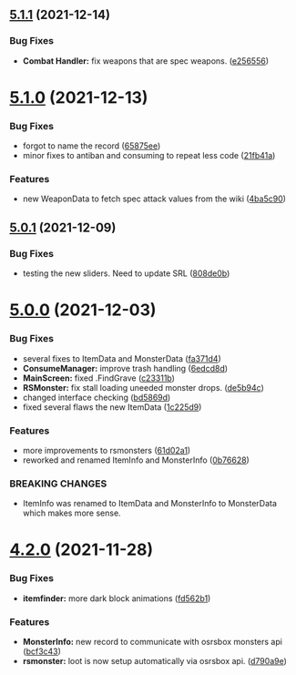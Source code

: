 ## [5.1.1](https://github.com/Torwent/WaspLib/compare/v5.1.0...v5.1.1) (2021-12-14)


### Bug Fixes

* **Combat Handler:** fix weapons that are spec weapons. ([e256556](https://github.com/Torwent/WaspLib/commit/e256556ca0e68699ab3aeec88b34b36422e4e306))



# [5.1.0](https://github.com/Torwent/WaspLib/compare/v5.0.1...v5.1.0) (2021-12-13)


### Bug Fixes

* forgot to name the record ([65875ee](https://github.com/Torwent/WaspLib/commit/65875eed9715962a73bf2e81022b17b6ec4f8d66))
* minor fixes to antiban and consuming to repeat less code ([21fb41a](https://github.com/Torwent/WaspLib/commit/21fb41aa55817e70d554beb82a5e25e51fd8c2fc))


### Features

* new WeaponData to fetch spec attack values from the wiki ([4ba5c90](https://github.com/Torwent/WaspLib/commit/4ba5c904ee009097d679a8e6b209d62b0314ca92))



## [5.0.1](https://github.com/Torwent/WaspLib/compare/v5.0.0...v5.0.1) (2021-12-09)


### Bug Fixes

* testing the new sliders. Need to update SRL ([808de0b](https://github.com/Torwent/WaspLib/commit/808de0b2cf61557408320d8bad8e67b9d3917fa5))



# [5.0.0](https://github.com/Torwent/WaspLib/compare/v4.2.0...v5.0.0) (2021-12-03)


### Bug Fixes

* several fixes to ItemData and MonsterData ([fa371d4](https://github.com/Torwent/WaspLib/commit/fa371d45d4e1fa2ea86bf27bdb0fd635b5c14379))
* **ConsumeManager:** improve trash handling ([6edcd8d](https://github.com/Torwent/WaspLib/commit/6edcd8d3a0bba0fc9617f6fe27d2371931a39c65))
* **MainScreen:** fixed .FindGrave ([c23311b](https://github.com/Torwent/WaspLib/commit/c23311bffaa3b03bf0cd26828d78dba34ab366db))
* **RSMonster:** fix stall loading uneeded monster drops. ([de5b94c](https://github.com/Torwent/WaspLib/commit/de5b94cf375afaae499b59979f3087e34e8a609d))
* changed interface checking ([bd5869d](https://github.com/Torwent/WaspLib/commit/bd5869dfaa1574823adeb2f540fb0ef75ba65d93))
* fixed several flaws the new ItemData ([1c225d9](https://github.com/Torwent/WaspLib/commit/1c225d99bf8ca1c1f79c1f0a27a8e241fff91cbb))


### Features

* more improvements to rsmonsters ([61d02a1](https://github.com/Torwent/WaspLib/commit/61d02a17f9c4dac8dd4747f2d251e6a248299b6b))
* reworked and renamed ItemInfo and MonsterInfo ([0b76628](https://github.com/Torwent/WaspLib/commit/0b76628d7ce58314599a6c874bea7a96649d3f17))


### BREAKING CHANGES

* ItemInfo was renamed to ItemData and MonsterInfo to MonsterData which makes more sense.



# [4.2.0](https://github.com/Torwent/WaspLib/compare/v4.1.1...v4.2.0) (2021-11-28)


### Bug Fixes

* **itemfinder:** more dark block animations ([fd562b1](https://github.com/Torwent/WaspLib/commit/fd562b1111e48fa95438c4d946004568b4adaed6))


### Features

* **MonsterInfo:** new record to communicate with osrsbox monsters api ([bcf3c43](https://github.com/Torwent/WaspLib/commit/bcf3c43013f6d6c96b375e23fcf0be432ac08a73))
* **rsmonster:** loot is now setup automatically via osrsbox api. ([d790a9e](https://github.com/Torwent/WaspLib/commit/d790a9e370ca4c4f5addce834d195c8a1827cbb2))




